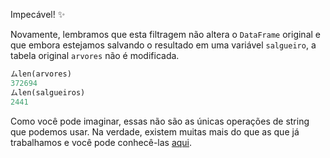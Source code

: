 Impecável! ✨

Novamente, lembramos que esta filtragem não altera o `DataFrame` original e que embora estejamos salvando o resultado em uma variável `salgueiro`, a tabela original `arvores` não é modificada.

```python
ムlen(arvores)
372694
ムlen(salgueiros)
2441
```

Como você pode imaginar, essas não são as únicas operações de string que podemos usar. Na verdade, existem muitas mais do que as que já trabalhamos e você pode conhecê-las [aqui](https://pandas.pydata.org/docs/user_guide/text.html).